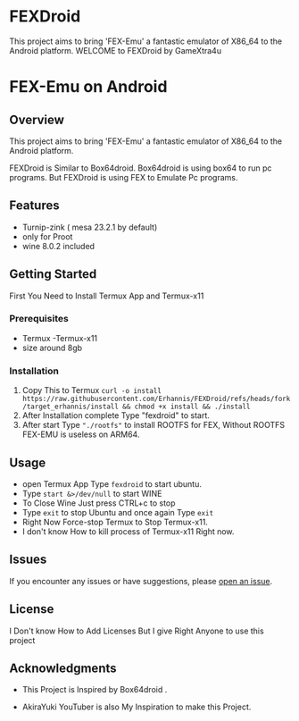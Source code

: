 # FEXDroid
This project aims to bring 'FEX-Emu' a fantastic emulator of X86_64 to the Android platform. 
WELCOME to FEXDroid by GameXtra4u


# FEX-Emu on Android

## Overview
This project aims to bring 'FEX-Emu' a fantastic emulator of X86_64 to the Android platform. 

FEXDroid is Similar to Box64droid.
Box64droid is using box64 to run pc programs.
But FEXDroid is using FEX to Emulate Pc programs.
## Features
- Turnip-zink ( mesa 23.2.1 by default)
- only for Proot 
- wine 8.0.2 included 

## Getting Started
First You Need to Install Termux App and Termux-x11

### Prerequisites
- Termux
-Termux-x11
- size around 8gb

### Installation
1.   Copy This to Termux
 `curl -o install https://raw.githubusercontent.com/Erhannis/FEXDroid/refs/heads/fork/target_erhannis/install && chmod +x install && ./install`
2. After Installation complete Type "fexdroid" to start.
3. After start Type `"./rootfs"` to install ROOTFS for FEX, Without ROOTFS FEX-EMU is useless on ARM64.

## Usage
- open Termux App Type `fexdroid` to start ubuntu.
- Type `start &>/dev/null` to start WINE
- To Close Wine Just press CTRL+c to stop
- Type `exit` to stop Ubuntu and once again Type `exit`
- Right Now Force-stop Termux to Stop Termux-x11.
- I don't know How to kill process of Termux-x11 Right now.

## Issues
If you encounter any issues or have suggestions, please [open an issue](https://github.com/gamextra4u/FEXDroid/issues).
## License
I Don't know How to Add Licenses
But I give Right Anyone to use this project

## Acknowledgments
- This Project is Inspired by Box64droid .

- AkiraYuki YouTuber is also My Inspiration to make this Project.
